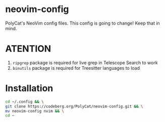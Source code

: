 # neovim-config

PolyCat's NeoVim config files. This config is going to change! Keep that in mind.

# ATENTION
1. `ripgrep` package is required for live grep in Telescope Search to work
2. `binutils` package is required for Treesitter languages to load

# Installation
```bash
cd ~/.config && \
git clone https://codeberg.org/PolyCat/neovim-config.git && \
mv neovim-config nvim && \
cd ~
```
